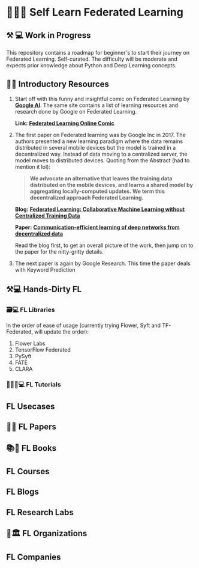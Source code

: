 # 🏫🙋🏻 Self Learn Federated Learning

## ⚒ 💻 Work in Progress

This repository contains a roadmap for beginner's to start their journey on Federated Learning. Self-curated. The difficulty will be moderate and expects prior knowledge about Python and Deep Learning concepts.

## 👋🏻 Introductory Resources

1. Start off with this funny and insightful comic on Federated Learning by [**Google AI**](https://ai.google/). The same site contains a list of learning resources and research done by Google on Federated Learning. 
    
    **Link:**   [**Federated Learning Online Comic**](https://federated.withgoogle.com/)

2. The first paper on Federated learning was by Google Inc in 2017. The authors presented a new learning paradigm where the data remains distributed in several mobile devices but the model is trained in a decentralized way. Instead of data moving to a centralized server, the model moves to distributed devices.
Quoting from the Abstract (had to mention it lol):
    > **We advocate an alternative that leaves the training data distributed on
the mobile devices, and learns a shared model by
aggregating locally-computed updates. We term
this decentralized approach Federated Learning.**

    **Blog:** [**Federated Learning: Collaborative Machine Learning without Centralized Training Data**](https://research.google/blog/federated-learning-collaborative-machine-learning-without-centralized-training-data/)

    **Paper:** [**Communication-efficient learning of deep networks from decentralized data**](https://proceedings.mlr.press/v54/mcmahan17a/mcmahan17a.pdf)
    
    Read the blog first, to get an overall picture of the work, then jump on to the paper for the nitty-gritty details.

3. The next paper is again by Google Research. This time the paper deals with Keyword Prediction 


## ⚒💻 Hands-Dirty FL

### 🗃💻 FL Libraries  
In the order of ease of usage (currently trying Flower, Syft and TF-Federated, will update the order):
1. Flower Labs
2. TensorFlow Federated
3. PySyft
4. FATE
5. CLARA



### 🤷🏻‍♂️💻 FL Tutorials




## FL Usecases

## 📰📜 FL Papers

## 📚📔 FL Books 

## FL Courses 

## FL Blogs

## FL Research Labs 

## 🏢🏛 FL Organizations 

## FL Companies
